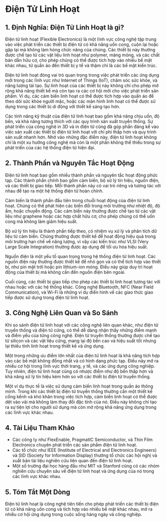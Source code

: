 # Điện Tử Linh Hoạt

## 1. Định Nghĩa: Điện Tử Linh Hoạt là gì?
Điện tử linh hoạt (Flexible Electronics) là một lĩnh vực công nghệ tập trung vào việc phát triển các thiết bị điện tử có khả năng uốn cong, cuộn lại hoặc gập lại mà không làm hỏng chức năng của chúng. Các thiết bị này thường được chế tạo từ các vật liệu linh hoạt như polymer, màng mỏng, và các chất bán dẫn hữu cơ, cho phép chúng có thể được tích hợp vào nhiều bề mặt khác nhau, từ quần áo đến thiết bị y tế và thậm chí là các bề mặt kiến trúc.

Điện tử linh hoạt đóng vai trò quan trọng trong việc phát triển các ứng dụng mới trong các lĩnh vực như Internet of Things (IoT), chăm sóc sức khỏe, và năng lượng tái tạo. Sự linh hoạt của các thiết bị này không chỉ cho phép mở rộng khả năng thiết kế mà còn tạo ra các cơ hội mới cho việc phát triển sản phẩm. Ví dụ, các cảm biến linh hoạt có thể được tích hợp vào quần áo để theo dõi sức khỏe người mặc, hoặc các màn hình linh hoạt có thể được sử dụng trong các thiết bị di động với thiết kế sáng tạo hơn.

Các tính năng kỹ thuật của điện tử linh hoạt bao gồm khả năng chịu uốn, độ bền, và khả năng tương thích với các quy trình sản xuất truyền thống. Sự phát triển của công nghệ in 3D và in điện tử cũng đã góp phần đáng kể vào việc sản xuất các thiết bị điện tử linh hoạt với chi phí thấp hơn và quy trình sản xuất nhanh hơn. Nhờ vào những đặc điểm này, điện tử linh hoạt không chỉ là một xu hướng công nghệ mà còn là một phần không thể thiếu trong sự phát triển của các hệ thống điện tử hiện đại.

## 2. Thành Phần và Nguyên Tắc Hoạt Động
Điện tử linh hoạt bao gồm nhiều thành phần và nguyên tắc hoạt động phức tạp. Các thành phần chính bao gồm cảm biến, bộ xử lý tín hiệu, nguồn điện, và các thiết bị giao tiếp. Mỗi thành phần này có vai trò riêng và tương tác với nhau để tạo ra một hệ thống điện tử hoàn chỉnh.

Cảm biến là thành phần đầu tiên trong chuỗi hoạt động của điện tử linh hoạt. Chúng có thể phát hiện các biến đổi trong môi trường như nhiệt độ, độ ẩm, hoặc chuyển động. Các cảm biến này thường được chế tạo từ các vật liệu như graphene hoặc các hợp chất hữu cơ, cho phép chúng có thể uốn cong mà không làm giảm hiệu suất.

Bộ xử lý tín hiệu là thành phần tiếp theo, có nhiệm vụ xử lý và phân tích dữ liệu từ cảm biến. Chúng thường được thiết kế để hoạt động hiệu quả trong môi trường hạn chế về năng lượng, vì vậy các kiến trúc như VLSI (Very Large Scale Integration) thường được áp dụng để tối ưu hóa hiệu suất.

Nguồn điện là một yếu tố quan trọng trong hệ thống điện tử linh hoạt. Các nguồn điện này thường được thiết kế để nhỏ gọn và có thể tích hợp vào thiết bị, như pin mặt trời hoặc pin lithium-ion mỏng. Điều này giúp duy trì hoạt động của thiết bị mà không cần đến nguồn điện bên ngoài.

Cuối cùng, các thiết bị giao tiếp cho phép các thiết bị linh hoạt tương tác với nhau hoặc với các hệ thống khác. Công nghệ Bluetooth, NFC (Near Field Communication), và Wi-Fi là những ví dụ điển hình về các giao thức giao tiếp được sử dụng trong điện tử linh hoạt.

## 3. Công Nghệ Liên Quan và So Sánh
Khi so sánh điện tử linh hoạt với các công nghệ liên quan khác, như điện tử truyền thống và điện tử cứng, có thể dễ dàng nhận thấy những điểm mạnh và điểm yếu của từng công nghệ. Điện tử truyền thống thường được chế tạo từ silicon và các vật liệu cứng, mang lại độ bền cao và hiệu suất tốt nhưng lại thiếu tính linh hoạt trong thiết kế và ứng dụng.

Một trong những ưu điểm lớn nhất của điện tử linh hoạt là khả năng tích hợp vào các bề mặt không đồng nhất và có hình dạng phức tạp. Điều này mở ra nhiều cơ hội trong lĩnh vực thời trang, y tế, và các ứng dụng công nghiệp. Tuy nhiên, điện tử linh hoạt cũng có nhược điểm như độ bền thấp hơn và khả năng xử lý tín hiệu kém hơn so với các thiết bị điện tử truyền thống.

Một ví dụ thực tế là việc sử dụng cảm biến linh hoạt trong quần áo thông minh. Trong khi các thiết bị điện tử truyền thống thường cần một thiết kế cồng kềnh và khó khăn trong việc tích hợp, cảm biến linh hoạt có thể được dệt vào vải mà không làm thay đổi đặc tính của nó. Điều này không chỉ tạo ra sự tiện lợi cho người sử dụng mà còn mở rộng khả năng ứng dụng trong các lĩnh vực khác nhau.

## 4. Tài Liệu Tham Khảo
- Các công ty như FlexEnable, PragmatIC Semiconductor, và Thin Film Electronics chuyên phát triển các sản phẩm điện tử linh hoạt.
- Các tổ chức như IEEE (Institute of Electrical and Electronics Engineers) và SID (Society for Information Display) thường tổ chức các hội nghị và xuất bản tài liệu nghiên cứu liên quan đến điện tử linh hoạt.
- Một số trường đại học hàng đầu như MIT và Stanford cũng có các nhóm nghiên cứu chuyên sâu về điện tử linh hoạt và ứng dụng của nó trong các lĩnh vực khác nhau.

## 5. Tóm Tắt Một Dòng
Điện tử linh hoạt là công nghệ tiên tiến cho phép phát triển các thiết bị điện tử có khả năng uốn cong và tích hợp vào nhiều bề mặt khác nhau, mở ra nhiều cơ hội ứng dụng trong cuộc sống hàng ngày và công nghiệp.